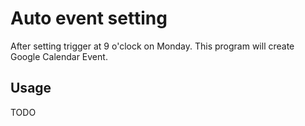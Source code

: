 # Auto event setting

After setting trigger at 9 o'clock on Monday.
This program will create Google Calendar Event.

## Usage

TODO
